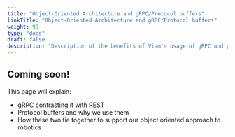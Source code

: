 ```yaml
---
title: "Object-Oriented Architecture and gRPC/Protocol buffers"
linkTitle: "Object-Oriented Architecture and gRPC/Protocol buffers"
weight: 99
type: "docs"
draft: false
description: "Description of the benefits of Viam's usage of gRPC and protocol buffers and the resulting modern service-oriented-style architecture."
---
```

## Coming soon!
This page will explain:

- gRPC contrasting it with REST
- Protocol buffers and why we use them
- How these two tie together to support our object oriented approach to robotics
